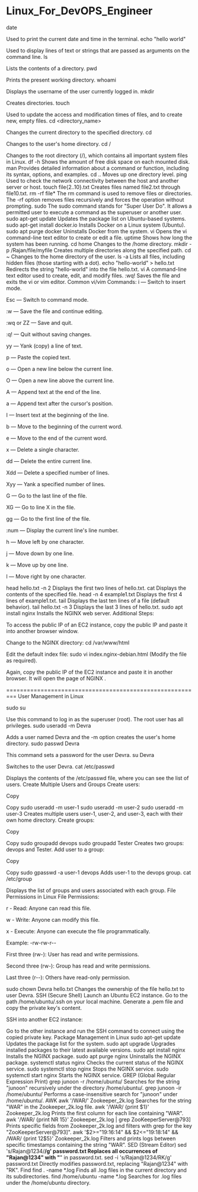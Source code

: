 # Linux_For_DevOPS_Engineer
date

Used to print the current date and time in the terminal.
echo "hello world"

Used to display lines of text or strings that are passed as arguments on the command line.
ls

Lists the contents of a directory.
pwd

Prints the present working directory.
whoami

Displays the username of the user currently logged in.
mkdir

Creates directories.
touch

Used to update the access and modification times of files, and to create new, empty files.
cd <directory_name>

Changes the current directory to the specified directory.
cd

Changes to the user's home directory.
cd /

Changes to the root directory (/), which contains all important system files in Linux.
df -h
Shows the amount of free disk space on each mounted disk.
man
Provides detailed information about a command or function, including its syntax, options, and examples.
cd ..
Moves up one directory level.
ping
Used to check the network connectivity between the host and another server or host.
touch file{2..10}.txt
Creates files named file2.txt through file10.txt.
rm -rf file*
The rm command is used to remove files or directories. The -rf option removes files recursively and forces the operation without prompting.
sudo
The sudo command stands for "Super User Do". It allows a permitted user to execute a command as the superuser or another user.
sudo apt-get update
Updates the package list on Ubuntu-based systems.
sudo apt-get install docker.io
Installs Docker on a Linux system (Ubuntu).
sudo apt purge docker
Uninstalls Docker from the system.
vi <filename>
Opens the vi command-line text editor to create or edit a file.
uptime
Shows how long the system has been running.
cd home
Changes to the /home directory.
mkdir -p /Rajan/file/myfile
Creates multiple directories along the specified path.
cd ~
Changes to the home directory of the user.
ls -a
Lists all files, including hidden files (those starting with a dot).
echo "hello-world" > hello.txt
Redirects the string "hello-world" into the file hello.txt.
vi
A command-line text editor used to create, edit, and modify files.
:wq!
Saves the file and exits the vi or vim editor.
Common vi/vim Commands:
i — Switch to insert mode.

Esc — Switch to command mode.

:w — Save the file and continue editing.

:wq or ZZ — Save and quit.

:q! — Quit without saving changes.

yy — Yank (copy) a line of text.

p — Paste the copied text.

o — Open a new line below the current line.

O — Open a new line above the current line.

A — Append text at the end of the line.

a — Append text after the cursor's position.

I — Insert text at the beginning of the line.

b — Move to the beginning of the current word.

e — Move to the end of the current word.

x — Delete a single character.

dd — Delete the entire current line.

Xdd — Delete a specified number of lines.

Xyy — Yank a specified number of lines.

G — Go to the last line of the file.

XG — Go to line X in the file.

gg — Go to the first line of the file.

:num — Display the current line's line number.

h — Move left by one character.

j — Move down by one line.

k — Move up by one line.

l — Move right by one character.

head hello.txt -n 2
Displays the first two lines of hello.txt.
cat <filename>
Displays the contents of the specified file.
head -n 4 example1.txt
Displays the first 4 lines of example1.txt.
tail
Displays the last ten lines of a file (default behavior).
tail hello.txt -n 3
Displays the last 3 lines of hello.txt.
sudo apt install nginx
Installs the NGINX web server.
Additional Steps:

To access the public IP of an EC2 instance, copy the public IP and paste it into another browser window.

Change to the NGINX directory: cd /var/www/html

Edit the default index file: sudo vi index.nginx-debian.html (Modify the file as required).

Again, copy the public IP of the EC2 instance and paste it in another browser. It will open the page of NGINX .

========================================================= User Management in Linux

sudo su

Use this command to log in as the superuser (root). The root user has all privileges.
sudo useradd -m Devra

Adds a user named Devra and the -m option creates the user's home directory.
sudo passwd Devra

This command sets a password for the user Devra.
su Devra

Switches to the user Devra.
cat /etc/passwd

Displays the contents of the /etc/passwd file, where you can see the list of users.
Create Multiple Users and Groups
Create users:


Copy

Copy
 sudo useradd -m user-1
 sudo useradd -m user-2
 sudo useradd -m user-3
Creates multiple users user-1, user-2, and user-3, each with their own home directory.
Create groups:


Copy

Copy
 sudo groupadd devops
 sudo groupadd Tester
Creates two groups: devops and Tester.
Add user to a group:


Copy

Copy
 sudo gpasswd -a user-1 devops
Adds user-1 to the devops group.
cat /etc/group

Displays the list of groups and users associated with each group.
File Permissions in Linux
File Permissions:

r - Read: Anyone can read this file.

w - Write: Anyone can modify this file.

x - Execute: Anyone can execute the file programmatically.

Example: -rw-rw-r--

First three (rw-): User has read and write permissions.

Second three (rw-): Group has read and write permissions.

Last three (r--): Others have read-only permission.

sudo chown Devra hello.txt
Changes the ownership of the file hello.txt to user Devra.
SSH (Secure Shell)
Launch an Ubuntu EC2 instance.
Go to the path /home/ubuntu/.ssh on your local machine.
Generate a .pem file and copy the private key's content.

SSH into another EC2 instance:

Go to the other instance and run the SSH command to connect using the copied private key.
Package Management in Linux
sudo apt-get update
Updates the package list for the system.
sudo apt upgrade
Upgrades installed packages to their latest available versions.
sudo apt install nginx
Installs the NGINX package.
sudo apt purge nginx
Uninstalls the NGINX package.
systemctl status nginx
Checks the current status of the NGINX service.
sudo systemctl stop nginx
Stops the NGINX service.
sudo systemctl start nginx
Starts the NGINX service.
GREP (Global Regular Expression Print)
grep junoon -r /home/ubuntu/
Searches for the string "junoon" recursively under the directory /home/ubuntu/.
grep junoon -ir /home/ubuntu/
Performs a case-insensitive search for "junoon" under /home/ubuntu/.
AWK
awk '/WAR/' Zookeeper_2k.log
Searches for the string "WAR" in the Zookeeper_2k.log file.
awk '/WAR/ {print $1}' Zookeeper_2k.log
Prints the first column for each line containing "WAR".
awk '/WAR/ {print NR $1$5}' Zookeeper_2k.log | grep ZooKeeperServer@793]
Prints specific fields from Zookeeper_2k.log and filters with grep for the key "ZooKeeperServer@793]".
awk '$2>="19:16:14" && $2<="19:18:14" && /WAR/ {print $1$2$5}' Zookeeper_2k.log
Filters and prints logs between specific timestamps containing the string "WAR".
SED (Stream Editor)
sed 's/Rajan@1234/****/g' password.txt
Replaces all occurrences of "Rajan@1234" with "****" in password.txt.
sed -i 's/Rajan@1234/RK/g' password.txt
Directly modifies password.txt, replacing "Rajan@1234" with "RK".
Find
find . -name *.log
Finds all .log files in the current directory and its subdirectories.
find /home/ubuntu -name *.log
Searches for .log files under the /home/ubuntu directory.
